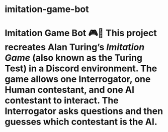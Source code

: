 # imitation-game-bot
# Imitation Game Bot 🎮🤖  This project recreates Alan Turing’s *Imitation Game* (also known as the Turing Test) in a Discord environment.   The game allows one **Interrogator**, one **Human contestant**, and one **AI contestant** to interact.   The Interrogator asks questions and then guesses which contestant is the AI.
